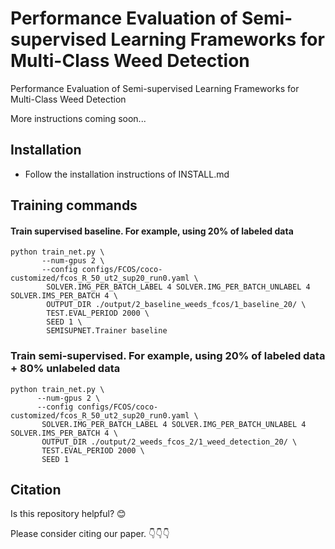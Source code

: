 # Performance Evaluation of Semi-supervised Learning Frameworks for Multi-Class Weed Detection
Performance Evaluation of Semi-supervised Learning Frameworks for Multi-Class Weed Detection

More instructions coming soon...

## Installation
- Follow the installation instructions of INSTALL.md

## Training commands
#### Train supervised baseline. For example, using 20% of labeled data
```
python train_net.py \
       --num-gpus 2 \
       --config configs/FCOS/coco-customized/fcos_R_50_ut2_sup20_run0.yaml \
        SOLVER.IMG_PER_BATCH_LABEL 4 SOLVER.IMG_PER_BATCH_UNLABEL 4 SOLVER.IMS_PER_BATCH 4 \
        OUTPUT_DIR ./output/2_baseline_weeds_fcos/1_baseline_20/ \
        TEST.EVAL_PERIOD 2000 \
        SEED 1 \
        SEMISUPNET.Trainer baseline
```

### Train semi-supervised. For example, using 20% of labeled data + 80% unlabeled data
```
python train_net.py \
      --num-gpus 2 \
      --config configs/FCOS/coco-customized/fcos_R_50_ut2_sup20_run0.yaml \
       SOLVER.IMG_PER_BATCH_LABEL 4 SOLVER.IMG_PER_BATCH_UNLABEL 4 SOLVER.IMS_PER_BATCH 4 \
       OUTPUT_DIR ./output/2_weeds_fcos_2/1_weed_detection_20/ \
       TEST.EVAL_PERIOD 2000 \
       SEED 1 
```


## Citation

Is this repository helpful? 😊  

Please consider citing our paper. 👇👇👇


